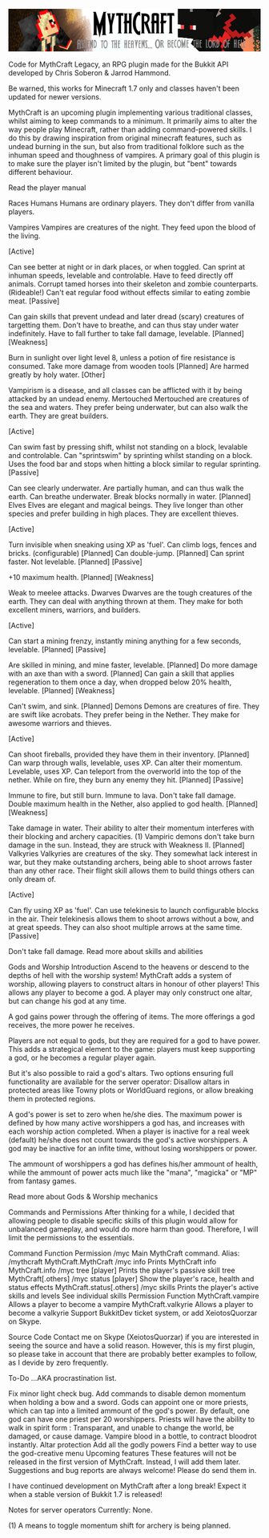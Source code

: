 ![](images/mythcraft.png)

Code for MythCraft Legacy, an RPG plugin made for the Bukkit API developed by Chris Soberon & Jarrod Hammond. 

Be warned, this works for Minecraft 1.7 only and classes haven't been updated for newer versions.

MythCraft is an upcoming plugin implementing various traditional classes, whilst aiming to keep commands to a minimum. It primarily aims to alter the way people play Minecraft, rather than adding command-powered skills. I do this by drawing inspiration from original minecraft features, such as undead burning in the sun, but also from traditional folklore such as the inhuman speed and thoughness of vampires. A primary goal of this plugin is to make sure the player isn't limited by the plugin, but "bent" towards different behaviour.

Read the player manual

Races
Humans
Humans are ordinary players. They don't differ from vanilla players.

Vampires
Vampires are creatures of the night. They feed upon the blood of the living.

[Active]

Can see better at night or in dark places, or when toggled.
Can sprint at inhuman speeds, levelable and controlable.
Have to feed directly off animals.
Corrupt tamed horses into their skeleton and zombie counterparts. (Rideable!)
Can't eat regular food without effects similar to eating zombie meat.
[Passive]

Can gain skills that prevent undead and later dread (scary) creatures of targetting them.
Don't have to breathe, and can thus stay under water indefinitely.
Have to fall further to take fall damage, levelable. [Planned]
[Weakness]

Burn in sunlight over light level 8, unless a potion of fire resistance is consumed.
Take more damage from wooden tools [Planned]
Are harmed greatly by holy water.
[Other]

Vampirism is a disease, and all classes can be afflicted with it by being attacked by an undead enemy.
Mertouched
Mertouched are creatures of the sea and waters. They prefer being underwater, but can also walk the earth. They are great builders.

[Active]

Can swim fast by pressing shift, whilst not standing on a block, levalable and controlable.
Can "sprintswim" by sprinting whilst standing on a block. Uses the food bar and stops when hitting a block similar to regular sprinting.
[Passive]

Can see clearly underwater.
Are partially human, and can thus walk the earth.
Can breathe underwater.
Break blocks normally in water. [Planned]
Elves
Elves are elegant and magical beings. They live longer than other species and prefer building in high places. They are excellent thieves.

[Active]

Turn invisible when sneaking using XP as 'fuel'.
Can climb logs, fences and bricks. (configurable) [Planned]
Can double-jump. [Planned]
Can sprint faster. Not levelable. [Planned]
[Passive]

+10 maximum health. [Planned]
[Weakness]

Weak to meelee attacks.
Dwarves
Dwarves are the tough creatures of the earth. They can deal with anything thrown at them. They make for both excellent miners, warriors, and builders.

[Active]

Can start a mining frenzy, instantly mining anything for a few seconds, levelable. [Planned]
[Passive]

Are skilled in mining, and mine faster, levelable. [Planned]
Do more damage with an axe than with a sword. [Planned]
Can gain a skill that applies regeneration to them once a day, when dropped below 20% health, levelable. [Planned]
[Weakness]

Can't swim, and sink. [Planned]
Demons
Demons are creatures of fire. They are swift like acrobats. They prefer being in the Nether. They make for awesome warriors and thieves.

[Active]

Can shoot fireballs, provided they have them in their inventory. [Planned]
Can warp through walls, levelable, uses XP.
Can alter their momentum. Levelable, uses XP.
Can teleport from the overworld into the top of the nether.
While on fire, they burn any enemy they hit. [Planned]
[Passive]

Immune to fire, but still burn.
Immune to lava.
Don't take fall damage.
Double maximum health in the Nether, also applied to god health. [Planned]
[Weakness]

Take damage in water.
Their ability to alter their momentum interferes with their blocking and archery capacities. (1)
Vampiric demons don't take burn damage in the sun. Instead, they are struck with Weakness II. [Planned]
Valkyries
Valkyries are creatures of the sky. They somewhat lack interest in war, but they make outstanding archers, being able to shoot arrows faster than any other race. Their flight skill allows them to build things others can only dream of.

[Active]

Can fly using XP as 'fuel'.
Can use telekinesis to launch configurable blocks in the air.
Their telekinesis allows them to shoot arrows without a bow, and at great speeds.
They can also shoot multiple arrows at the same time.
[Passive]

Don't take fall damage.
Read more about skills and abilities

Gods and Worship
Introduction
Ascend to the heavens or descend to the depths of hell with the worship system! MythCraft adds a system of worship, allowing players to construct altars in honour of other players! This allows any player to become a god. A player may only construct one altar, but can change his god at any time.

A god gains power through the offering of items. The more offerings a god receives, the more power he receives.

Players are not equal to gods, but they are required for a god to have power. This adds a strategical element to the game: players must keep supporting a god, or he becomes a regular player again.

But it's also possible to raid a god's altars. Two options ensuring full functionality are available for the server operator: Disallow altars in protected areas like Towny plots or WorldGuard regions, or allow breaking them in protected regions.

A god's power is set to zero when he/she dies. The maximum power is defined by how many active worshippers a god has, and increases with each worship action completed. When a player is inactive for a real week (default) he/she does not count towards the god's active worshippers. A god may be inactive for an infite time, without losing worshippers or power.

The ammount of worshippers a god has defines his/her ammount of health, while the ammount of power acts much like the "mana", "magicka" or "MP" from fantasy games.

Read more about Gods & Worship mechanics

Commands and Permissions
After thinking for a while, I decided that allowing people to disable specific skills of this plugin would allow for unbalanced gameplay, and would do more harm than good. Therefore, I will limit the permissions to the essentials.

Command	Function	Permission
/myc	Main MythCraft command. Alias: /mythcraft	MythCraft.MythCraft
/myc info	Prints MythCraft info	MythCraft.info
/myc tree [player]	Prints the player's passive skill tree	MythCraft[.others]
/myc status [player]	Show the player's race, health and status effects	MythCraft.status[.others]
/myc skills	Prints the player's active skills and levels	See individual skills
Permission	Function
MythCraft.vampire	Allows a player to become a vampire
MythCraft.valkyrie	Allows a player to become a valkyrie
Support
BukkitDev ticket system, or add XeiotosQuorzar on Skype.

Source Code
Contact me on Skype (XeiotosQuorzar) if you are interested in seeing the source and have a solid reason. However, this is my first plugin, so please take in account that there are probably better examples to follow, as I devide by zero frequently.

To-Do
...AKA procrastination list.

Fix minor light check bug.
Add commands to disable demon momentum when holding a bow and a sword.
Gods can appoint one or more priests, which can tap into a limited ammount of the god's power.
By default, one god can have one priest per 20 worshippers.
Priests will have the ability to walk in spirit form : Transparant, and unable to change the world, be damaged, or cause damage.
Vampire blood in a bottle, to contract bloodrot instantly.
Altar protection
Add all the godly powers
Find a better way to use the god-creative menu
Upcoming features
These features will not be released in the first version of MythCraft. Instead, I will add them later. Suggestions and bug reports are always welcome! Please do send them in.

I have continued development on MythCraft after a long break! Expect it when a stable version of Bukkit 1.7 is released!

Notes for server operators
Currently: None.

(1) A means to toggle momentum shift for archery is being planned.

